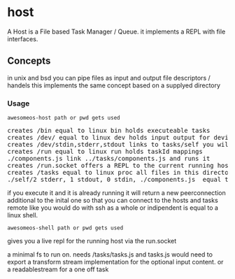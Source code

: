 # host
A Host is a File based Task Manager / Queue. it implements a REPL with file interfaces.

## Concepts
in unix and bsd you can pipe files as input and output file descriptors / handels
this implements the same concept based on a supplyed directory

### Usage
```
awesomeos-host path or pwd gets used
```
<pre>
creates /bin equal to linux bin holds executeable tasks
creates /dev/ equal to linux dev holds input output for devices.
creates /dev/stdin,stderr,stdout links to tasks/self you will write to this file
creates /run equal to linux run holds taskId mappings
./components.js link ../tasks/components.js and runs it
creates /run.socket offers a REPL to the current running host equal to a shell session.
creates /tasks equal to linux proc all files in this directory represent running tasks. including
./self/2 stderr, 1 stdout, 0 stdin, ./components.js  equal to linux cloudinit but written in ECMAScript is equal to the package or dockerfile.
</pre>

if you execute it and it is already running it will return a new peerconnection additional to the inital one so that you can connect to 
the hosts and tasks remote like you would do with ssh as a whole or indipendent is equal to a linux shell.

```
awesomeos-shell path or pwd gets used
```
gives you a live repl for the running host via the run.socket 


a minimal fs to run on. needs /tasks/tasks.js and tasks.js would need to export a transform stream implementation for the optional input content.
or a readablestream for a one off task
